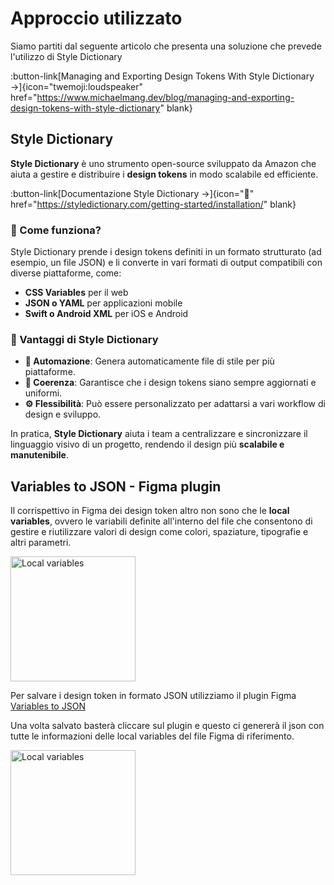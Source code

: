 # Approccio utilizzato
Siamo partiti dal seguente articolo che presenta una soluzione che prevede l'utilizzo di Style Dictionary

:button-link[Managing and Exporting Design Tokens With Style Dictionary →]{icon="twemoji:loudspeaker" href="https://www.michaelmang.dev/blog/managing-and-exporting-design-tokens-with-style-dictionary" blank}

## Style Dictionary

**Style Dictionary** è uno strumento open-source sviluppato da Amazon che aiuta a gestire e distribuire i **design tokens** in modo scalabile ed efficiente.

:button-link[Documentazione Style Dictionary →]{icon="📖" href="https://styledictionary.com/getting-started/installation/" blank}
### 🔹 Come funziona?
Style Dictionary prende i design tokens definiti in un formato strutturato (ad esempio, un file JSON) e li converte in vari formati di output compatibili con diverse piattaforme, come:
- **CSS Variables** per il web  
- **JSON o YAML** per applicazioni mobile  
- **Swift o Android XML** per iOS e Android  

### 🎯 Vantaggi di Style Dictionary
- **🚀 Automazione**: Genera automaticamente file di stile per più piattaforme.  
- **🎨 Coerenza**: Garantisce che i design tokens siano sempre aggiornati e uniformi.  
- **⚙️ Flessibilità**: Può essere personalizzato per adattarsi a vari workflow di design e sviluppo.  

In pratica, **Style Dictionary** aiuta i team a centralizzare e sincronizzare il linguaggio visivo di un progetto, rendendo il design più **scalabile e manutenibile**.

## Variables to JSON - Figma plugin

Il corrispettivo in Figma dei design token altro non sono che le **local variables**, ovvero le variabili definite all'interno del file che consentono di gestire e riutilizzare valori di design come colori, spaziature, tipografie e altri parametri.

<img src="https://i.ibb.co/KjMBBKvH/Figma-Local-variables.png" alt="Local variables" width="200"/>

Per salvare i design token in formato JSON utilizziamo il plugin Figma [Variables to JSON](https://www.figma.com/community/plugin/1301567053264748331/variables-to-json) 

Una volta salvato basterà cliccare sul plugin e questo ci genererà il json con tutte le informazioni delle local variables del file Figma di riferimento.

<img src="https://i.ibb.co/0pb06yMz/Screenshot-2025-02-04-alle-17-27-54.png" alt="Local variables" width="200"/>